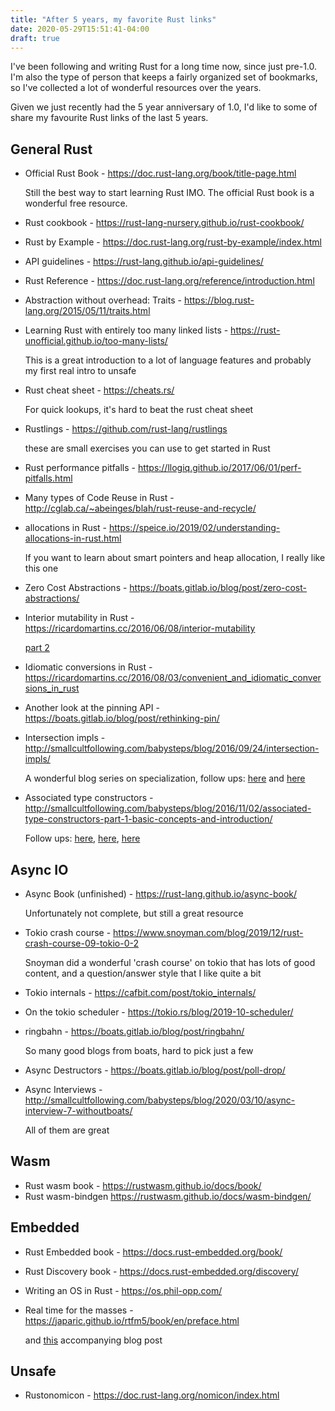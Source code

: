 ```yaml
---
title: "After 5 years, my favorite Rust links"
date: 2020-05-29T15:51:41-04:00
draft: true
---
```


I've been following and writing Rust for a long time now, since just pre-1.0. I'm also the type of person that keeps a fairly organized set of bookmarks, so I've collected a lot of wonderful resources over the years.

Given we just recently had the 5 year anniversary of 1.0, I'd like to some of share my favourite Rust links of the last 5 years.

## General Rust

- Official Rust Book - https://doc.rust-lang.org/book/title-page.html

  Still the best way to start learning Rust IMO. The official Rust book is a wonderful free resource.

- Rust cookbook - https://rust-lang-nursery.github.io/rust-cookbook/
- Rust by Example - https://doc.rust-lang.org/rust-by-example/index.html
- API guidelines - https://rust-lang.github.io/api-guidelines/
- Rust Reference - https://doc.rust-lang.org/reference/introduction.html
- Abstraction without overhead: Traits - https://blog.rust-lang.org/2015/05/11/traits.html
- Learning Rust with entirely too many linked lists - https://rust-unofficial.github.io/too-many-lists/

  This is a great introduction to a lot of language features and probably my first real intro to unsafe

- Rust cheat sheet - https://cheats.rs/

  For quick lookups, it's hard to beat the rust cheat sheet

- Rustlings - https://github.com/rust-lang/rustlings

  these are small exercises you can use to get started in Rust

- Rust performance pitfalls - https://llogiq.github.io/2017/06/01/perf-pitfalls.html

- Many types of Code Reuse in Rust - http://cglab.ca/~abeinges/blah/rust-reuse-and-recycle/
- allocations in Rust - https://speice.io/2019/02/understanding-allocations-in-rust.html

  If you want to learn about smart pointers and heap allocation, I really like this one

- Zero Cost Abstractions - https://boats.gitlab.io/blog/post/zero-cost-abstractions/
- Interior mutability in Rust - https://ricardomartins.cc/2016/06/08/interior-mutability

  [part 2](https://ricardomartins.cc/2016/06/25/interior-mutability-thread-safety)

- Idiomatic conversions in Rust - https://ricardomartins.cc/2016/08/03/convenient_and_idiomatic_conversions_in_rust
- Another look at the pinning API - https://boats.gitlab.io/blog/post/rethinking-pin/
- Intersection impls - http://smallcultfollowing.com/babysteps/blog/2016/09/24/intersection-impls/

  A wonderful blog series on specialization,
  follow ups: [here](http://smallcultfollowing.com/babysteps/blog/2016/09/29/distinguishing-reuse-from-override/) and [here](http://smallcultfollowing.com/babysteps/blog/2016/10/24/supporting-blanket-impls-in-specialization/)

- Associated type constructors - http://smallcultfollowing.com/babysteps/blog/2016/11/02/associated-type-constructors-part-1-basic-concepts-and-introduction/

  Follow ups: [here](http://smallcultfollowing.com/babysteps/blog/2016/11/03/associated-type-constructors-part-2-family-traits/), [here](http://smallcultfollowing.com/babysteps/blog/2016/11/04/associated-type-constructors-part-3-what-higher-kinded-types-might-look-like/), [here](http://smallcultfollowing.com/babysteps/blog/2016/11/09/associated-type-constructors-part-4-unifying-atc-and-hkt/)

## Async IO

- Async Book (unfinished) - https://rust-lang.github.io/async-book/

  Unfortunately not complete, but still a great resource

- Tokio crash course - https://www.snoyman.com/blog/2019/12/rust-crash-course-09-tokio-0-2

  Snoyman did a wonderful 'crash course' on tokio that has lots of good content, and a question/answer style that I like quite a bit

- Tokio internals - https://cafbit.com/post/tokio_internals/
- On the tokio scheduler - https://tokio.rs/blog/2019-10-scheduler/
- ringbahn - https://boats.gitlab.io/blog/post/ringbahn/

  So many good blogs from boats, hard to pick just a few

- Async Destructors - https://boats.gitlab.io/blog/post/poll-drop/
- Async Interviews - http://smallcultfollowing.com/babysteps/blog/2020/03/10/async-interview-7-withoutboats/

  All of them are great

## Wasm

- Rust wasm book - https://rustwasm.github.io/docs/book/
- Rust wasm-bindgen https://rustwasm.github.io/docs/wasm-bindgen/

## Embedded

- Rust Embedded book - https://docs.rust-embedded.org/book/
- Rust Discovery book - https://docs.rust-embedded.org/discovery/
- Writing an OS in Rust - https://os.phil-opp.com/
- Real time for the masses - https://japaric.github.io/rtfm5/book/en/preface.html

  and [this](http://blog.japaric.io/brave-new-io/) accompanying blog post

## Unsafe

- Rustonomicon - https://doc.rust-lang.org/nomicon/index.html
